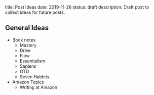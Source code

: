 title: Post Ideas
date: 2019-11-26
status: draft
description: Draft post to collect ideas for future posts.

General Ideas
-------------

- Book notes
  - Mastery
  - Drive
  - Flow
  - Essentialism
  - Sapiens
  - GTD
  - Seven Habbits
- Amazon Topics
  - Writing at Amazon
